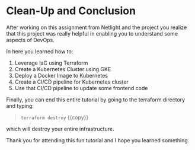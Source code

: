 # Clean-Up and Conclusion

After working on this assignment from Netlight and the project you realize that this project was really helpful in enabling you to understand some aspects of DevOps.

In here you learned how to:

1. Leverage IaC using Terraform
2. Create a Kubernetes Cluster using GKE
3. Deploy a Docker Image to Kubernetes
4. Create a CI/CD pipeline for Kubernetes cluster
5. Use that CI/CD pipeline to update some frontend code


Finally, you can end this entire tutorial by going to the terraform directory and typing:

> `terraform destroy` {{copy}}

which will destroy your entire infrastructure.

Thank you for attending this fun tutorial and I hope you learned something.



